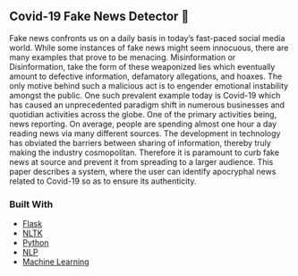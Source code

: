 ## Covid-19 Fake News Detector 💉 

<p> Fake news confronts us on a daily basis in today’s fast-paced social media world. While some instances of fake news might seem innocuous, there are many examples that prove to be menacing. Misinformation or Disinformation, take the form of these weaponized lies which
eventually amount to defective information, defamatory allegations, and hoaxes. The only motive behind such a malicious act is to engender emotional instability amongst the public. One such prevalent example today is Covid-19 which has caused an unprecedented paradigm shift in numerous businesses and quotidian activities across the globe. One of the primary activities being, news reporting. On average, people are spending almost one hour a day reading news via many different sources. The development in technology has obviated the barriers between sharing of information, thereby truly making the industry cosmopolitan. Therefore it is paramount to curb fake news at source and prevent it from spreading to a larger audience. This paper describes a system, where the user can identify apocryphal news related to Covid-19 so as to ensure its authenticity.
  
### Built With

* [Flask](https://flask.palletsprojects.com/en/2.0.x/)
* [NLTK](https://www.nltk.org/)
* [Python](https://www.python.org/)
* [NLP](https://towardsdatascience.com/introduction-to-natural-language-processing-for-text-df845750fb63)
* [Machine Learning](https://scikit-learn.org/stable/)

